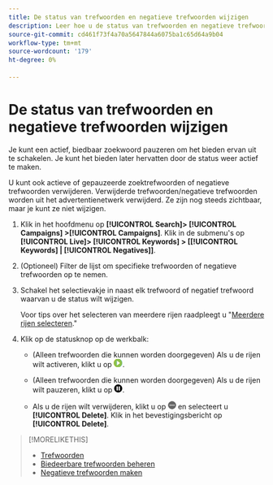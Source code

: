 ```yaml
---
title: De status van trefwoorden en negatieve trefwoorden wijzigen
description: Leer hoe u de status van trefwoorden en negatieve trefwoorden wijzigt.
source-git-commit: cd461f73f4a70a5647844a6075ba1c65d64a9b04
workflow-type: tm+mt
source-wordcount: '179'
ht-degree: 0%

---
```


# De status van trefwoorden en negatieve trefwoorden wijzigen

Je kunt een actief, biedbaar zoekwoord pauzeren om het bieden ervan uit te schakelen. Je kunt het bieden later hervatten door de status weer actief te maken.

U kunt ook actieve of gepauzeerde zoektrefwoorden of negatieve trefwoorden verwijderen. Verwijderde trefwoorden/negatieve trefwoorden worden uit het advertentienetwerk verwijderd. Ze zijn nog steeds zichtbaar, maar je kunt ze niet wijzigen.

1. Klik in het hoofdmenu op **[!UICONTROL Search]> [!UICONTROL Campaigns] >[!UICONTROL Campaigns]**. Klik in de submenu&#39;s op **[!UICONTROL Live]> [!UICONTROL Keywords] > \[[!UICONTROL Keywords] \| [!UICONTROL Negatives]\]**.

1. (Optioneel) Filter de lijst om specifieke trefwoorden of negatieve trefwoorden op te nemen.

1. Schakel het selectievakje in naast elk trefwoord of negatief trefwoord waarvan u de status wilt wijzigen.

   Voor tips over het selecteren van meerdere rijen raadpleegt u &quot;[Meerdere rijen selecteren](/help/search-social-commerce/common-tasks/navigation-editing-selection/multiple-rows-select.md).&quot;

1. Klik op de statusknop op de werkbalk:

   * (Alleen trefwoorden die kunnen worden doorgegeven) Als u de rijen wilt activeren, klikt u op ![Activeren](/help/search-social-commerce/assets/activate.png "Activeren").

   * (Alleen trefwoorden die kunnen worden doorgegeven) Als u de rijen wilt pauzeren, klikt u op ![Pauzeren](/help/search-social-commerce/assets/pause.png "Pauzeren").

   * Als u de rijen wilt verwijderen, klikt u op ![Meer](/help/search-social-commerce/assets/more.png "Meer") en selecteert u **[!UICONTROL Delete]**. Klik in het bevestigingsbericht op **[!UICONTROL Delete]**.

>[!MORELIKETHIS]
>
>* [Trefwoorden](keyword-about.md)
>* [Biedeerbare trefwoorden beheren](keyword-manage.md)
>* [Negatieve trefwoorden maken](keyword-negative-create.md)

